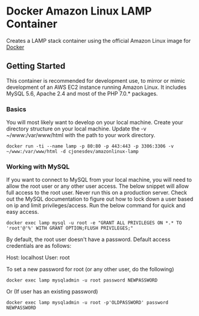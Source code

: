 # Docker Amazon Linux LAMP Container

Creates a LAMP stack container using the official Amazon Linux image for [Docker](http://docker.com)


## Getting Started

This container is recommended for development use, to mirror or mimic development of an AWS EC2 instance running Amazon Linux. It includes MySQL 5.6, Apache 2.4 and most of the PHP 7.0.* packages.

### Basics

You will most likely want to develop on your local machine. Create your directory structure on your local machine. Update the -v ~/www:/var/www/html with the path to your work directory.

```
docker run -ti --name lamp -p 80:80 -p 443:443 -p 3306:3306 -v ~/www:/var/www/html -d cjonesdev/amazonlinux-lamp
```

### Working with MySQL

If you want to connect to MySQL from your local machine, you will need to allow the root user or any other user access. The below snippet will allow full access to the root user. Never run this on a production server. Check out the MySQL documentation to figure out how to lock down a user based on ip and limit privileges/access. Run the below command for quick  and easy access.

```
docker exec lamp mysql -u root -e "GRANT ALL PRIVILEGES ON *.* TO 'root'@'%' WITH GRANT OPTION;FLUSH PRIVILEGES;"

```

By default, the root user doesn't have a password. Default access credentials are as follows:

Host: localhost
User: root

To set a new password for root (or any other user, do the following)

```
docker exec lamp mysqladmin -u root password NEWPASSWORD
```

Or (If user has an existing password)

```
docker exec lamp mysqladmin -u root -p'OLDPASSWORD' password NEWPASSWORD
```